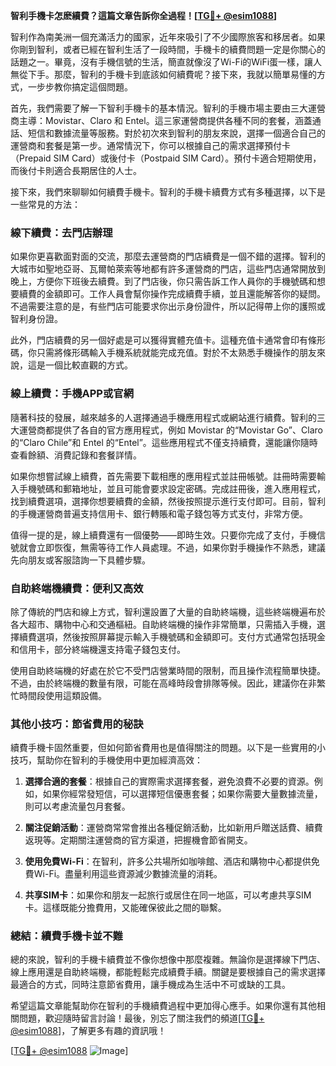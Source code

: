**智利手機卡怎麽續費？這篇文章告訴你全過程！[[TG💪+ @esim1088](https://t.me/s/esim1088)]**

智利作為南美洲一個充滿活力的國家，近年來吸引了不少國際旅客和移居者。如果你剛到智利，或者已經在智利生活了一段時間，手機卡的續費問題一定是你關心的話題之一。畢竟，沒有手機信號的生活，簡直就像沒了Wi-Fi的WiFi蛋一樣，讓人無從下手。那麼，智利的手機卡到底該如何續費呢？接下來，我就以簡單易懂的方式，一步步教你搞定這個問題。

首先，我們需要了解一下智利手機卡的基本情況。智利的手機市場主要由三大運營商主導：Movistar、Claro 和 Entel。這三家運營商提供各種不同的套餐，涵蓋通話、短信和數據流量等服務。對於初次來到智利的朋友來說，選擇一個適合自己的運營商和套餐是第一步。通常情況下，你可以根據自己的需求選擇預付卡（Prepaid SIM Card）或後付卡（Postpaid SIM Card）。預付卡適合短期使用，而後付卡則適合長期居住的人士。

接下來，我們來聊聊如何續費手機卡。智利的手機卡續費方式有多種選擇，以下是一些常見的方法：

### **線下續費：去門店辦理**

如果你更喜歡面對面的交流，那麼去運營商的門店續費是一個不錯的選擇。智利的大城市如聖地亞哥、瓦爾帕萊索等地都有許多運營商的門店，這些門店通常開放到晚上，方便你下班後去續費。到了門店後，你只需告訴工作人員你的手機號碼和想要續費的金額即可。工作人員會幫你操作完成續費手續，並且還能解答你的疑問。不過需要注意的是，有些門店可能要求你出示身份證件，所以記得帶上你的護照或智利身份證。

此外，門店續費的另一個好處是可以獲得實體充值卡。這種充值卡通常會印有條形碼，你只需將條形碼輸入手機系統就能完成充值。對於不太熟悉手機操作的朋友來說，這是一個比較直觀的方式。

### **線上續費：手機APP或官網**

隨著科技的發展，越來越多的人選擇通過手機應用程式或網站進行續費。智利的三大運營商都提供了各自的官方應用程式，例如 Movistar 的“Movistar Go”、Claro 的“Claro Chile”和 Entel 的“Entel”。這些應用程式不僅支持續費，還能讓你隨時查看餘額、消費記錄和套餐詳情。

如果你想嘗試線上續費，首先需要下載相應的應用程式並註冊帳號。註冊時需要輸入手機號碼和郵箱地址，並且可能會要求設定密碼。完成註冊後，進入應用程式，找到續費選項，選擇你想要續費的金額，然後按照提示進行支付即可。目前，智利的手機運營商普遍支持信用卡、銀行轉賬和電子錢包等方式支付，非常方便。

值得一提的是，線上續費還有一個優勢——即時生效。只要你完成了支付，手機信號就會立即恢復，無需等待工作人員處理。不過，如果你對手機操作不熟悉，建議先向朋友或客服諮詢一下具體步驟。

### **自助終端機續費：便利又高效**

除了傳統的門店和線上方式，智利還設置了大量的自助終端機，這些終端機遍布於各大超市、購物中心和交通樞紐。自助終端機的操作非常簡單，只需插入手機，選擇續費選項，然後按照屏幕提示輸入手機號碼和金額即可。支付方式通常包括現金和信用卡，部分終端機還支持電子錢包支付。

使用自助終端機的好處在於它不受門店營業時間的限制，而且操作流程簡單快捷。不過，由於終端機的數量有限，可能在高峰時段會排隊等候。因此，建議你在非繁忙時間段使用這類設備。

### **其他小技巧：節省費用的秘訣**

續費手機卡固然重要，但如何節省費用也是值得關注的問題。以下是一些實用的小技巧，幫助你在智利的手機使用中更加經濟高效：

1. **選擇合適的套餐**：根據自己的實際需求選擇套餐，避免浪費不必要的資源。例如，如果你經常發短信，可以選擇短信優惠套餐；如果你需要大量數據流量，則可以考慮流量包月套餐。
   
2. **關注促銷活動**：運營商常常會推出各種促銷活動，比如新用戶贈送話費、續費返現等。定期關注運營商的官方渠道，把握機會節省開支。

3. **使用免費Wi-Fi**：在智利，許多公共場所如咖啡館、酒店和購物中心都提供免費Wi-Fi。盡量利用這些資源減少數據流量的消耗。

4. **共享SIM卡**：如果你和朋友一起旅行或居住在同一地區，可以考慮共享SIM卡。這樣既能分擔費用，又能確保彼此之間的聯繫。

### **總結：續費手機卡並不難**

總的來說，智利的手機卡續費並不像你想像中那麼複雜。無論你是選擇線下門店、線上應用還是自助終端機，都能輕鬆完成續費手續。關鍵是要根據自己的需求選擇最適合的方式，同時注意節省費用，讓手機成為生活中不可或缺的工具。

希望這篇文章能幫助你在智利的手機續費過程中更加得心應手。如果你還有其他相關問題，歡迎隨時留言討論！最後，別忘了關注我們的頻道[[TG💪+ @esim1088](https://t.me/s/esim1088)]，了解更多有趣的資訊哦！

[[TG💪+ @esim1088](https://t.me/s/esim1088) ![Image](https://i.postimg.cc/4NQfJmqS/Snipaste-2025-05-13-00-14-12.png)]